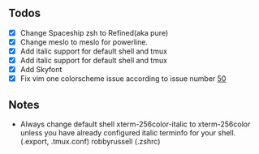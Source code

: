 ## Todos
* [x] Change Spaceship zsh to Refined(aka pure)
* [x] Change meslo to meslo for powerline.
* [x] Add italic support for default shell and tmux
* [x] Add italic support for default shell and tmux
* [x] Add Skyfont
* [x] Fix vim one colorscheme issue according to issue number [50](https://github.com/rakr/vim-one/issues/50#issuecomment-304618662)

## Notes
* Always change default shell xterm-256color-italic to xterm-256color unless you
  have already configured italic terminfo for your shell. (.export, .tmux.conf)
  robbyrussell (.zshrc)
